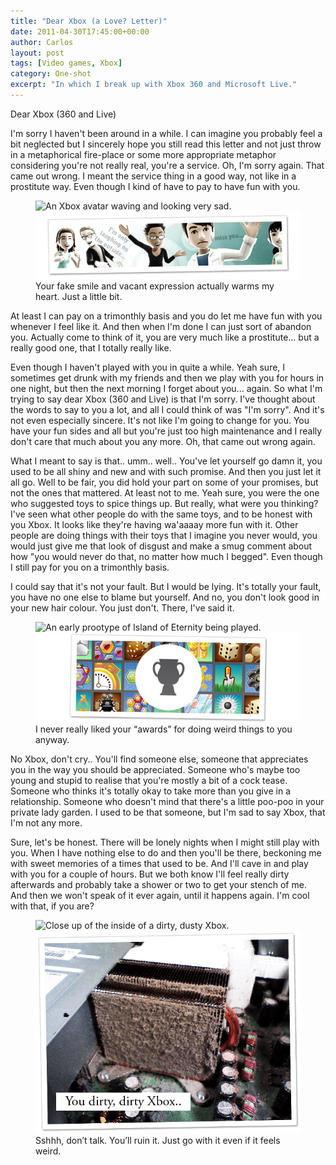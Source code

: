 ```yaml
---
title: "Dear Xbox (a Love? Letter)"
date: 2011-04-30T17:45:00+00:00
author: Carlos
layout: post
tags: [Video games, Xbox]
category: One-shot
excerpt: "In which I break up with Xbox 360 and Microsoft Live."
---
```

Dear Xbox (360 and Live)

I'm sorry I haven't been around in a while. I can imagine you probably feel a bit neglected but I sincerely hope you still read this letter and not just throw in a metaphorical fire-place or some more appropriate metaphor considering you're not really real, you're a service. Oh, I'm sorry again. That came out wrong. I meant the service thing in a good way, not like in a prostitute way. Even though I kind of have to pay to have fun with you.

<figure>
    <img class="js-lazy-load" data-original="/assets/posts/2011/04/xbox.png" alt="An Xbox avatar waving and looking very sad.">
  <noscript>
    <img src="/assets/posts/2011/04/xbox.png" alt="An Xbox avatar waving and looking very sad.">
  </noscript>
  <figcaption>Your fake smile and vacant expression actually warms my heart. Just a little bit.</figcaption>
</figure>

At least I can pay on a trimonthly basis and you do let me have fun with you whenever I feel like it. And then when I'm done I can just sort of abandon you. Actually come to think of it, you are very much like a prostitute... but a really good one, that I totally really like.

Even though I haven't played with you in quite a while. Yeah sure, I sometimes get drunk with my friends and then we play with you for hours in one night, but then the next morning I forget about you... again. So what I'm trying to say dear Xbox (360 and Live) is that I'm sorry. I've thought about the words to say to you a lot, and all I could think of was "I'm sorry". And it's not even especially sincere. It's not like I'm going to change for you. You have your fun sides and all but you're just too high maintenance and I really don't care that much about you any more. Oh, that came out wrong again.

What I meant to say is that.. umm.. well.. You've let yourself go damn it, you used to be all shiny and new and with such promise. And then you just let it all go. Well to be fair, you did hold your part on some of your promises, but not the ones that mattered. At least not to me. Yeah sure, you were the one who suggested toys to spice things up. But really, what were you thinking? I've seen what other people do with the same toys, and to be honest with you Xbox. It looks like they're having wa'aaaay more fun with it. Other people are doing things with their toys that I imagine you never would, you would just give me that look of disgust and make a smug comment about how "you would never do that, no matter how much I begged". Even though I still pay for you on a trimonthly basis.

I could say that it's not your fault. But I would be lying. It's totally your fault, you have no one else to blame but yourself. And no, you don't look good in your new hair colour. You just don't. There, I've said it.

<figure>
    <img class="js-lazy-load" data-original="/assets/posts/2011/04/ach.png" alt="An early prootype of Island of Eternity being played.">
  <noscript>
    <img src="/assets/posts/2011/04/ach.png" alt="An early prootype of Island of Eternity being played.">
  </noscript>
  <figcaption>I never really liked your “awards” for doing weird things to you anyway.</figcaption>
</figure>

No Xbox, don't cry.. You'll find someone else, someone that appreciates you in the way you should be appreciated. Someone who's maybe too young and stupid to realise that you're mostly a bit of a cock tease. Someone who thinks it's totally okay to take more than you give in a relationship. Someone who doesn't mind that there's a little poo-poo in your private lady garden. I used to be that someone, but I'm sad to say Xbox, that I'm not any more.

Sure, let's be honest. There will be lonely nights when I might still play with you. When I have nothing else to do and then you'll be there, beckoning me with sweet memories of a times that used to be. And I'll cave in and play with you for a couple of hours. But we both know I'll feel really dirty afterwards and probably take a shower or two to get your stench of me. And then we won't speak of it ever again, until it happens again. I'm cool with that, if you are?

<figure>
    <img class="js-lazy-load" data-original="/assets/posts/2011/04/dirty-so-very-dirty.png" alt="Close up of the inside of a dirty, dusty Xbox.">
  <noscript>
    <img src="/assets/posts/2011/04/dirty-so-very-dirty.png" alt="Close up of the inside of a dirty, dusty Xbox.">
  </noscript>
  <figcaption>Sshhh, don’t talk. You’ll ruin it. Just go with it even if it feels weird.</figcaption>
</figure>